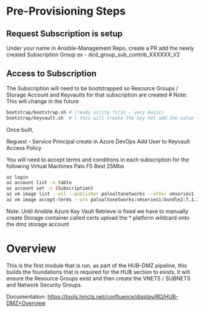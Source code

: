 # Pre-Provisioning Steps

## Request Subscription is setup
  Under your name in Ansible-Management Repo, create a PR add the newly created Subscription Group
    ex - dcd_group_sub_contrib_XXXXXX_V2

## Access to Subscription
  The Subscription will need to be bootstrapped so Resource Groups / Storage Account and Keyvaults for that subscription are created
    # Note: This will change in the future
```bash
bootstrap/bootstrap.sh # (ready scritp first - very basic)
bootstrap/keyvault.sh  # ( this will create the key not add the value - read scritp first - very basic)
```

Once built, 

Reguest - Service Principal create in Azure DevOps
Add User to Keyvault Access Policy

You will need to accept terms and conditions in each subscription for the following Virtual Machines
Palo 
F5 Best 25Mbs

```bash
az login
az account list -o table
az account set -s (Subscription)
az vm image list --all --publisher paloaltonetworks --offer vmseries1 --sku bundle2 --query '[0].urn'
az vm image accept-terms --urn paloaltonetworks:vmseries1:bundle2:7.1.1
```

Note:
Until Ansible Azure Key Vault Retrieve is fixed we have to manually 
create Storage container called certs
upload the * platform wildcard onto the dmz storage account

# Overview

This is the first module that is run, as part of the HUB-DMZ pipeline, this builds the foundations that is required for the HUB section to exists, it will
ensure the Resource Groups exist and then create the VNETS / SUBNETS and Network Security Groups.

Documentation: https://tools.hmcts.net/confluence/display/RD/HUB-DMZ+Overview